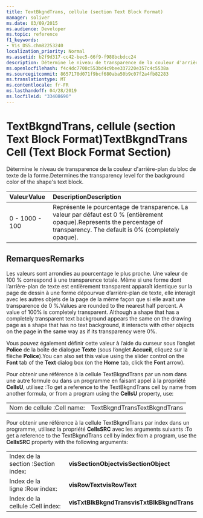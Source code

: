 ```yaml
---
title: TextBkgndTrans, cellule (section Text Block Format)
manager: soliver
ms.date: 03/09/2015
ms.audience: Developer
ms.topic: reference
f1_keywords:
- Vis_DSS.chm82253240
localization_priority: Normal
ms.assetid: b2f9d317-cc42-bec5-66f9-f988bcbdcc24
description: Détermine le niveau de transparence de la couleur d'arrière-plan du bloc de texte de la forme.
ms.openlocfilehash: f4c4dc7700c553bd4c9bee337220e357c4c5538a
ms.sourcegitcommit: 8657170d071f9bcf680aba50b9c07f2a4fb82283
ms.translationtype: MT
ms.contentlocale: fr-FR
ms.lasthandoff: 04/28/2019
ms.locfileid: "33408690"
---
```

# <a name="textbkgndtrans-cell-text-block-format-section"></a><span data-ttu-id="6480f-103">TextBkgndTrans, cellule (section Text Block Format)</span><span class="sxs-lookup"><span data-stu-id="6480f-103">TextBkgndTrans Cell (Text Block Format Section)</span></span>

<span data-ttu-id="6480f-104">Détermine le niveau de transparence de la couleur d'arrière-plan du bloc de texte de la forme.</span><span class="sxs-lookup"><span data-stu-id="6480f-104">Determines the transparency level for the background color of the shape's text block.</span></span>
  
|<span data-ttu-id="6480f-105">**Valeur**</span><span class="sxs-lookup"><span data-stu-id="6480f-105">**Value**</span></span>|<span data-ttu-id="6480f-106">**Description**</span><span class="sxs-lookup"><span data-stu-id="6480f-106">**Description**</span></span>|
|:-----|:-----|
|<span data-ttu-id="6480f-107">0 - 100</span><span class="sxs-lookup"><span data-stu-id="6480f-107">0 - 100</span></span>  <br/> |<span data-ttu-id="6480f-p101">Représente le pourcentage de transparence. La valeur par défaut est 0 % (entièrement opaque).</span><span class="sxs-lookup"><span data-stu-id="6480f-p101">Represents the percentage of transparency. The default is 0% (completely opaque).</span></span>  <br/> |
   
## <a name="remarks"></a><span data-ttu-id="6480f-110">Remarques</span><span class="sxs-lookup"><span data-stu-id="6480f-110">Remarks</span></span>

<span data-ttu-id="6480f-p102">Les valeurs sont arrondies au pourcentage le plus proche. Une valeur de 100 % correspond à une transparence totale. Même si une forme dont l’arrière-plan de texte est entièrement transparent apparaît identique sur la page de dessin à une forme dépourvue d’arrière-plan de texte, elle interagit avec les autres objets de la page de la même façon que si elle avait une transparence de 0 %.</span><span class="sxs-lookup"><span data-stu-id="6480f-p102">Values are rounded to the nearest half percent. A value of 100% is completely transparent. Although a shape that has a completely transparent text background appears the same on the drawing page as a shape that has no text background, it interacts with other objects on the page in the same way as if its transparency were 0%.</span></span>
  
<span data-ttu-id="6480f-114">Vous pouvez également définir cette valeur à l’aide du curseur sous l’onglet **Police** de la boîte de dialogue **Texte** (sous l’onglet **Accueil**, cliquez sur la flèche **Police**).</span><span class="sxs-lookup"><span data-stu-id="6480f-114">You can also set this value using the slider control on the **Font** tab of the **Text** dialog box (on the **Home** tab, click the **Font** arrow).</span></span> 
  
<span data-ttu-id="6480f-115">Pour obtenir une référence à la cellule TextBkgndTrans par un nom dans une autre formule ou dans un programme en faisant appel à la propriété **CellsU**, utilisez :</span><span class="sxs-lookup"><span data-stu-id="6480f-115">To get a reference to the TextBkgndTrans cell by name from another formula, or from a program using the **CellsU** property, use:</span></span> 
  
|||
|:-----|:-----|
|<span data-ttu-id="6480f-116">Nom de cellule :</span><span class="sxs-lookup"><span data-stu-id="6480f-116">Cell name:</span></span>  <br/> |<span data-ttu-id="6480f-117">TextBkgndTrans</span><span class="sxs-lookup"><span data-stu-id="6480f-117">TextBkgndTrans</span></span>  <br/> |
   
<span data-ttu-id="6480f-118">Pour obtenir une référence à la cellule TextBkgndTrans par index dans un programme, utilisez la propriété **CellsSRC** avec les arguments suivants :</span><span class="sxs-lookup"><span data-stu-id="6480f-118">To get a reference to the TextBkgndTrans cell by index from a program, use the **CellsSRC** property with the following arguments:</span></span> 
  
|||
|:-----|:-----|
|<span data-ttu-id="6480f-119">Index de la section :</span><span class="sxs-lookup"><span data-stu-id="6480f-119">Section index:</span></span>  <br/> |<span data-ttu-id="6480f-120">**visSectionObject**</span><span class="sxs-lookup"><span data-stu-id="6480f-120">**visSectionObject**</span></span> <br/> |
|<span data-ttu-id="6480f-121">Index de la ligne :</span><span class="sxs-lookup"><span data-stu-id="6480f-121">Row index:</span></span>  <br/> |<span data-ttu-id="6480f-122">**visRowText**</span><span class="sxs-lookup"><span data-stu-id="6480f-122">**visRowText**</span></span> <br/> |
|<span data-ttu-id="6480f-123">Index de la cellule :</span><span class="sxs-lookup"><span data-stu-id="6480f-123">Cell index:</span></span>  <br/> |<span data-ttu-id="6480f-124">**visTxtBlkBkgndTrans**</span><span class="sxs-lookup"><span data-stu-id="6480f-124">**visTxtBlkBkgndTrans**</span></span> <br/> |
   

